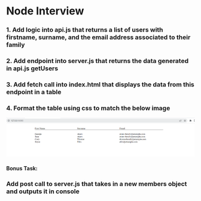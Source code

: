 # Node Interview

### 1. Add logic into api.js that returns a list of users with firstname, surname, and the email address associated to their family

### 2. Add endpoint into server.js that returns the data generated in api.js getUsers

### 3. Add fetch call into index.html that displays the data from this endpoint in a table

### 4. Format the table using css to match the below image

![interview-image.PNG](./interview-image.PNG)

#### Bonus Task:
###   Add post call to server.js that takes in a new members object and outputs it in console

